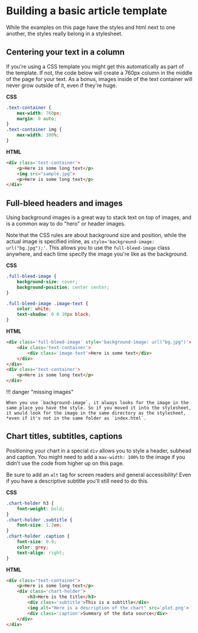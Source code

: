 # Building a basic article template

While the examples on this page have the styles and html next to one another, the styles really belong in a stylesheet.

## Centering your text in a column

If you're using a CSS template you might get this automatically as part of the template. If not, the code below will create a 760px column in the middle of the page for your text. As a bonus, images inside of the text container will never grow outside of it, even if they're huge.

**CSS**

```css
.text-container {
    max-width: 760px;
    margin: 0 auto;
}
.text-container img {
    max-width: 100%;
}
```

**HTML**

```html
<div class='text-container'>
    <p>Here is some long text</p>
    <img src="sample.jpg">
    <p>Here is some long text</p>
</div>
```

## Full-bleed headers and images

Using background images is a great way to stack text on top of images, and is a common way to do "hero" or header images.

Note that the CSS rules are about background size and position, while the actual image is specified inline, as `style='background-image: url("bg.jpg");'`. This allows you to use the `full-bleed-image` class anywhere, and each time specify the image you're like as the background.

**CSS**

```css
.full-bleed-image {
    background-size: cover;
    background-position: center center;
}

.full-bleed-image .image-text {
    color: white;
    text-shadow: 0 0 20px black;
}
```

**HTML**

```html
<div class='full-bleed-image' style='background-image: url("bg.jpg")'>
    <div class='text-container'>
        <div class='image-text'>Here is some text</div>
    </div>
</div>
<div class='text-container'>
    <p>Here is some long text</p>
</div>
```

!!! danger "missing images"

    When you use `background-image`, it always looks for the image in the same place you have the style. So if you moved it into the stylesheet, it would look for the image in the same directory as the stylesheet, *even if it's not in the same folder as `index.html`.

## Chart titles, subtitles, captions

Positioning your chart in a special `div` allows you to style a header, subhead and caption. You might need to add a `max-width: 100%` to the image if you didn't use the code from higher up on this page.

Be sure to add an `alt` tag for screen readers and general accessibility! Even if you have a descriptive subtitle you'll still need to do this.

**CSS**

```css
.chart-holder h3 {
    font-weight: bold;
}
.chart-holder .subtitle {
    font-size: 1.2em;
}
.chart-holder .caption {
    font-size: 0.9;
    color: grey;
    text-align: right;
}
```

**HTML**

```html
<div class='text-container'>
    <p>Here is some long text</p>
    <div class='chart-holder'>
        <h3>Here is the title</h3>
        <div class='subtitle'>This is a subtitle</div>
        <img alt="Here is a description of the chart" src='plot.png'>
        <div class='caption'>Summary of the data source</div>
    </div>
</div>
```
